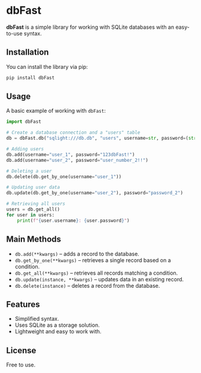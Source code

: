 # dbFast

**dbFast** is a simple library for working with SQLite databases with an easy-to-use syntax.

## Installation

You can install the library via pip:
```sh
pip install dbFast
```

## Usage

A basic example of working with `dbFast`:
```python
import dbFast

# Create a database connection and a "users" table
db = dbFast.db("sqlight:///db.db", "users", username=str, password=(str, "nullable=False"))

# Adding users
db.add(username="user_1", password="123dbFast!")
db.add(username="user_2", password="user_number_2!!")

# Deleting a user
db.delete(db.get_by_one(username="user_1"))

# Updating user data
db.update(db.get_by_one(username="user_2"), password="password_2")

# Retrieving all users
users = db.get_all()
for user in users:
    print(f"{user.username}: {user.password}")
```

## Main Methods

- `db.add(**kwargs)` – adds a record to the database.
- `db.get_by_one(**kwargs)` – retrieves a single record based on a condition.
- `db.get_all(**kwargs)` – retrieves all records matching a condition.
- `db.update(instance, **kwargs)` – updates data in an existing record.
- `db.delete(instance)` – deletes a record from the database.

## Features
- Simplified syntax.
- Uses SQLite as a storage solution.
- Lightweight and easy to work with.

## License
Free to use.
